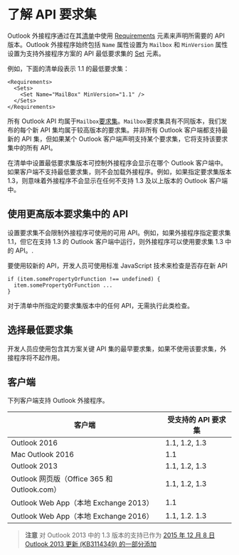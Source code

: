  

# 了解 API 要求集

Outlook 外接程序通过在其[清单](https://msdn.microsoft.com/EN-US/library/office/dn592036.aspx)中使用 [Requirements](https://msdn.microsoft.com/en-us/library/office/fp123693.aspx) 元素来声明所需要的 API 版本。Outlook 外接程序始终包括 `Name` 属性设置为 `Mailbox` 和 `MinVersion` 属性设置为支持外接程序方案的 API 最低要求集的 [Set](https://msdn.microsoft.com/EN-US/library/office/dn592049.aspx) 元素。

例如，下面的清单段表示 1.1 的最低要求集：

```
<Requirements>
  <Sets>
    <Set Name="MailBox" MinVersion="1.1" />
  </Sets>
</Requirements>
```

所有 Outlook API 均属于`Mailbox`[要求集](https://msdn.microsoft.com/EN-US/library/office/dn535871.aspx#SpecifyRequirementSets_intro)。`Mailbox`要求集具有不同版本，我们发布的每个新 API 集均属于较高版本的要求集。并非所有 Outlook 客户端都支持最新的 API 集，但如果某个 Outlook 客户端声明支持某个要求集，它将支持该要求集中的所有 API。

在清单中设置最低要求集版本可控制外接程序会显示在哪个 Outlook 客户端中。如果客户端不支持最低要求集，则不会加载外接程序。例如，如果指定要求集版本 1.3，则意味着外接程序不会显示在任何不支持 1.3 及以上版本的 Outlook 客户端中。

## 使用更高版本要求集中的 API

设置要求集不会限制外接程序可使用的可用 API。例如，如果外接程序指定要求集 1.1，但它在支持 1.3 的 Outlook 客户端中运行，则外接程序可以使用要求集 1.3 中的 API。\.

要使用较新的 API，开发人员可使用标准 JavaScript 技术来检查是否存在新 API

```
if (item.somePropertyOrFunction !== undefined) {
  item.somePropertyOrFunction ...
}
```

对于清单中所指定的要求集版本中的任何 API，无需执行此类检查。

## 选择最低要求集

开发人员应使用包含其方案关键 API 集的最早要求集，如果不使用该要求集，外接程序将不起作用。

## 客户端

下列客户端支持 Outlook 外接程序。

| 客户端 | 受支持的 API 要求集 |
| --- | --- |
| Outlook 2016 | 1.1, 1.2, 1.3 |
| Mac Outlook 2016 | 1.1 |
| Outlook 2013 | 1.1, 1.2, 1.3 |
| Outlook 网页版（Office 365 和 Outlook.com） | 1.1, 1.2, 1.3 |
| Outlook Web App（本地 Exchange 2013） | 1.1 |
| Outlook Web App（本地 Exchange 2016） | 1.1, 1.2. 1.3 |
>**注意** 对 Outlook 2013 中的 1.3 版本的支持已作为 [2015 年 12 月 8 日 Outlook 2013 更新 (KB3114349) 的一部分添加](https://support.microsoft.com/en-us/kb/3114349)
